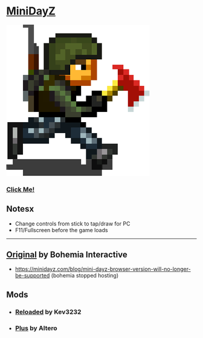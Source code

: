 # [MiniDayZ](https://nextdev56.github.io/MiniDayZ/)

[![Survivor](./survivor.png)](https://nextdev56.github.io/MiniDayZ/)

### [Click Me!](https://nextdev56.github.io/MiniDayZ/)
## Notesx
* Change controls from stick to tap/draw for PC
* F11/Fullscreen before the game loads

___
## [Original](https://minidayz.com/home) by Bohemia Interactive
  * https://minidayz.com/blog/mini-dayz-browser-version-will-no-longer-be-supported (bohemia stopped hosting)
## Mods
  * ### [Reloaded](https://discord.gg/CSktjeQWtC) by Kev3232
  * ### [Plus](https://canebeads.com/MDZPlus/MDZPlus.html) by Altero
